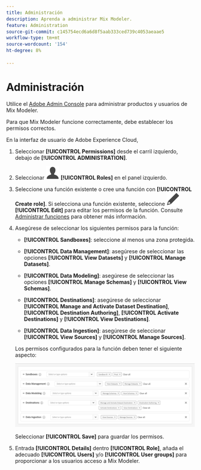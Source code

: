 ```yaml
---
title: Administración
description: Aprenda a administrar Mix Modeler.
feature: Administration
source-git-commit: c145754ecd6a6d8f5aab333ced739c4053aeaae5
workflow-type: tm+mt
source-wordcount: '154'
ht-degree: 8%

---
```



# Administración

Utilice el [Adobe Admin Console](https://helpx.adobe.com/es/enterprise/using/admin-console.html) para administrar productos y usuarios de Mix Modeler.

Para que Mix Modeler funcione correctamente, debe establecer los permisos correctos.

En la interfaz de usuario de Adobe Experience Cloud,

1. Seleccionar **[!UICONTROL Permissions]** desde el carril izquierdo, debajo de **[!UICONTROL ADMINISTRATION]**.

1. Seleccionar ![Persona](assets/icons/User.svg) **[!UICONTROL Roles]** en el panel izquierdo.

1. Seleccione una función existente o cree una función con **[!UICONTROL Create role]**. Si selecciona una función existente, seleccione ![Editar](assets/icons/Edit.svg) **[!UICONTROL Edit]** para editar los permisos de la función. Consulte [Administrar funciones](https://helpx.adobe.com/es/enterprise/using/admin-console.html) para obtener más información.

1. Asegúrese de seleccionar los siguientes permisos para la función:

   * **[!UICONTROL Sandboxes]**: seleccione al menos una zona protegida.

   * **[!UICONTROL Data Management]**: asegúrese de seleccionar las opciones **[!UICONTROL View Datasets]** y **[!UICONTROL Manage Datasets]**.

   * **[!UICONTROL Data Modeling]**: asegúrese de seleccionar las opciones **[!UICONTROL Manage Schemas]** y **[!UICONTROL View Schemas]**.

   * **[!UICONTROL Destinations]**: asegúrese de seleccionar **[!UICONTROL Manage and Activate Dataset Destination]**, **[!UICONTROL Destination Authoring]**, **[!UICONTROL Activate Destinations]** y **[!UICONTROL View Destinations]**.

   * **[!UICONTROL Data Ingestion]**: asegúrese de seleccionar **[!UICONTROL View Sources]** y **[!UICONTROL Manage Sources]**.

   <!--
    * **[!UICONTROL Data Governance]**: ensure you select **[!UICONTROL View User Activity Log]** and **[!UICONTROL View Data Usage Policies]**.
    -->

   Los permisos configurados para la función deben tener el siguiente aspecto:

   ![Permisos](assets/permissions.png)

   <!--![Permissions](assets/permissions-including-privacy.png)-->

   Seleccionar **[!UICONTROL Save]** para guardar los permisos.

1. Entrada **[!UICONTROL Details]** dentro **[!UICONTROL Role]**, añada el adecuado **[!UICONTROL Users]** y/o **[!UICONTROL User groups]** para proporcionar a los usuarios acceso a Mix Modeler.
